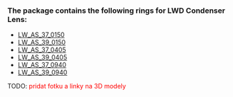 ### The package contains the following rings for LWD Condenser Lens:
- [LW_AS_37_0150]()
- [LW_AS_39_0150]()
- [LW_AS_37_0405]()
- [LW_AS_39_0405]()
- [LW_AS_37_0940]()
- [LW_AS_39_0940]()

TODO: <span style="color: red;">pridat fotku a linky na 3D modely